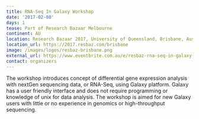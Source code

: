 ```yaml
---
title: RNA-Seq In Galaxy Workshop
date: '2017-02-08'
days: 1
tease: Part of Research Bazaar Melbourne
continent: AU
location: Research Bazaar 2017, University of Queensland, Brisbane, Australia
location_url: https://2017.resbaz.com/brisbane
image: /images/logos/resbaz-brisbane.png
external_url: https://www.eventbrite.com.au/e/resbaz-rna-seq-in-galaxy-workshop-tickets-31246086887
contact: organizers
---
```


The workshop introduces concept of differential gene expression analysis with nextGen sequencing data, or RNA-Seq, using Galaxy platform. Galaxy has a user friendly interface and does not require programming or knowledge of unix for data analysis. The workshop is aimed for new Galaxy users with little or no experience in genomics or high-throughput sequencing.
